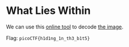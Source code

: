 # What Lies Within

We can use this [online tool](https://stylesuxx.github.io/steganography/#decode) to decode [the image](buildings.png).

Flag: `picoCTF{h1d1ng_1n_th3_b1t5}`